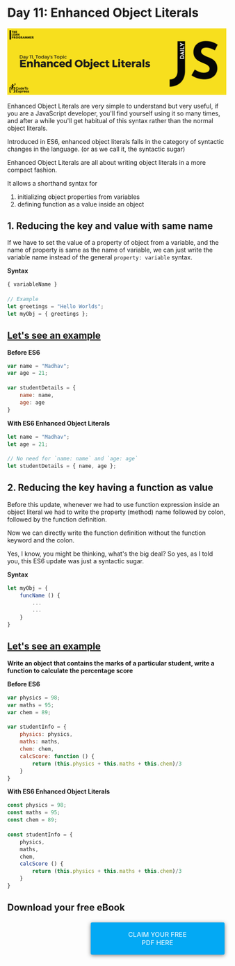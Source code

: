 # Day 11: Enhanced Object Literals

![Enhanced Object Literals](./cover.png)

Enhanced Object Literals are very simple to understand but very useful, if you are a JavaScript developer, you'll find yourself using it so many times, and after a while you'll get habitual of this syntax rather than the normal object literals.

Introduced in ES6, enhanced object literals falls in the category of syntactic changes in the language. (or as we call it, the syntactic sugar)

Enhanced Object Literals are all about writing object literals in a more compact fashion.

It allows a shorthand syntax for

1. initializing object properties from variables
2. defining function as a value inside an object

## 1. Reducing the key and value with same name

If we have to set the value of a property of object from a variable, and the name of property is same as the name of variable, we can just write the variable name instead of the general `property: variable` syntax.

**Syntax**

```js
{ variableName }

// Example
let greetings = "Hello Worlds";
let myObj = { greetings };
```

## [Let's see an example](./1.js)

**Before ES6**

```js
var name = "Madhav";
var age = 21;

var studentDetails = {
    name: name,
    age: age
}
```

**With ES6 Enhanced Object Literals**

```js
let name = "Madhav";
let age = 21;

// No need for `name: name` and `age: age`
let studentDetails = { name, age }; 
```

## 2. Reducing the key having a function as value

Before this update, whenever we had to use function expression inside an object literal we had to write the property (method) name followed by colon, followed by the function definition.

Now we can directly write the function definition without the function keyword and the colon.

Yes, I know, you might be thinking, what's the big deal? So yes, as I told you, this ES6 update was just a syntactic sugar.

**Syntax**

```js
let myObj = {
    funcName () {
        ...
        ...
    }
}
```

## [Let's see an example](./2.js)

**Write an object that contains the marks of a particular student, write a function to calculate the percentage score**

**Before ES6**

```js
var physics = 98;
var maths = 95;
var chem = 89;

var studentInfo = {
    physics: physics,
    maths: maths,
    chem: chem,
    calcScore: function () {
        return (this.physics + this.maths + this.chem)/3
    }
}
```

**With ES6 Enhanced Object Literals**

```js
const physics = 98;
const maths = 95;
const chem = 89;

const studentInfo = {
    physics,
    maths,
    chem,
    calcScore () {
        return (this.physics + this.maths + this.chem)/3
    }
}
```

## Download your free eBook

<a href="./ebook.pdf" style="display: inline-block; margin: 0.3em; padding: 1.2em 5em; overflow: hidden; position: relative; text-decoration: none; text-transform: uppercase; border-radius: 3px;  -webkit-transition: 0.3s; -moz-transition: 0.3s; -ms-transition: 0.3s; -o-transition: 0.3s;  transition: 0.3s; box-shadow: 0 2px 10px rgba(0,0,0,0.5); border: none;  font-size: 15px; text-align: center;   background-color: #03A9F4; color: white; margin-left: 38%;" download class="btn-rounded-white">Claim Your Free PDF Here</a>